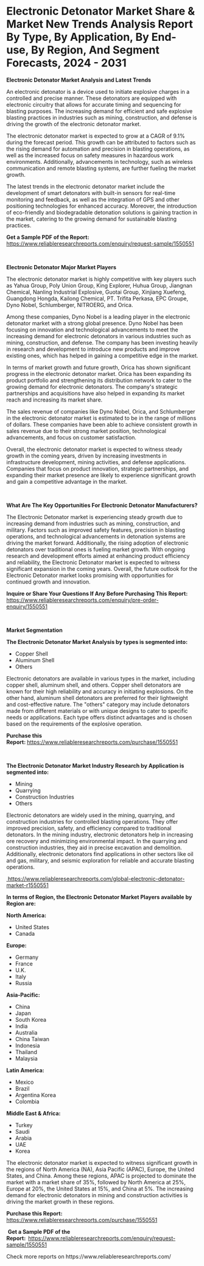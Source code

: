 <p><h1>Electronic Detonator Market Share & Market New Trends Analysis Report By Type, By Application, By End-use, By Region, And Segment Forecasts, 2024 - 2031</h1></p><p><strong>Electronic Detonator Market Analysis and Latest Trends</strong></p>
<p><p>An electronic detonator is a device used to initiate explosive charges in a controlled and precise manner. These detonators are equipped with electronic circuitry that allows for accurate timing and sequencing for blasting purposes. The increasing demand for efficient and safe explosive blasting practices in industries such as mining, construction, and defense is driving the growth of the electronic detonator market.</p><p>The electronic detonator market is expected to grow at a CAGR of 9.1% during the forecast period. This growth can be attributed to factors such as the rising demand for automation and precision in blasting operations, as well as the increased focus on safety measures in hazardous work environments. Additionally, advancements in technology, such as wireless communication and remote blasting systems, are further fueling the market growth.</p><p>The latest trends in the electronic detonator market include the development of smart detonators with built-in sensors for real-time monitoring and feedback, as well as the integration of GPS and other positioning technologies for enhanced accuracy. Moreover, the introduction of eco-friendly and biodegradable detonation solutions is gaining traction in the market, catering to the growing demand for sustainable blasting practices.</p></p>
<p><strong>Get a Sample PDF of the Report:&nbsp;</strong> <a href="https://www.reliableresearchreports.com/enquiry/request-sample/1550551">https://www.reliableresearchreports.com/enquiry/request-sample/1550551</a></p>
<p>&nbsp;</p>
<p><strong>Electronic Detonator Major Market Players</strong></p>
<p><p>The electronic detonator market is highly competitive with key players such as Yahua Group, Poly Union Group, King Explorer, Huhua Group, Jiangnan Chemical, Nanling Industrial Explosive, Guotai Group, Xinjiang Xuefeng, Guangdong Hongda, Kailong Chemical, PT. Trifita Perkasa, EPC Groupe, Dyno Nobel, Schlumberger, NITROERG, and Orica.</p><p>Among these companies, Dyno Nobel is a leading player in the electronic detonator market with a strong global presence. Dyno Nobel has been focusing on innovation and technological advancements to meet the increasing demand for electronic detonators in various industries such as mining, construction, and defense. The company has been investing heavily in research and development to introduce new products and improve existing ones, which has helped in gaining a competitive edge in the market.</p><p>In terms of market growth and future growth, Orica has shown significant progress in the electronic detonator market. Orica has been expanding its product portfolio and strengthening its distribution network to cater to the growing demand for electronic detonators. The company's strategic partnerships and acquisitions have also helped in expanding its market reach and increasing its market share.</p><p>The sales revenue of companies like Dyno Nobel, Orica, and Schlumberger in the electronic detonator market is estimated to be in the range of millions of dollars. These companies have been able to achieve consistent growth in sales revenue due to their strong market position, technological advancements, and focus on customer satisfaction.</p><p>Overall, the electronic detonator market is expected to witness steady growth in the coming years, driven by increasing investments in infrastructure development, mining activities, and defense applications. Companies that focus on product innovation, strategic partnerships, and expanding their market presence are likely to experience significant growth and gain a competitive advantage in the market.</p></p>
<p>&nbsp;</p>
<p><strong>What Are The Key Opportunities For Electronic Detonator Manufacturers?</strong></p>
<p><p>The Electronic Detonator market is experiencing steady growth due to increasing demand from industries such as mining, construction, and military. Factors such as improved safety features, precision in blasting operations, and technological advancements in detonation systems are driving the market forward. Additionally, the rising adoption of electronic detonators over traditional ones is fueling market growth. With ongoing research and development efforts aimed at enhancing product efficiency and reliability, the Electronic Detonator market is expected to witness significant expansion in the coming years. Overall, the future outlook for the Electronic Detonator market looks promising with opportunities for continued growth and innovation.</p></p>
<p><strong>Inquire or Share Your Questions If Any Before Purchasing This Report:</strong> <a href="https://www.reliableresearchreports.com/enquiry/pre-order-enquiry/1550551">https://www.reliableresearchreports.com/enquiry/pre-order-enquiry/1550551</a></p>
<p>&nbsp;</p>
<p><strong>Market Segmentation</strong></p>
<p><strong>The Electronic Detonator Market Analysis by types is segmented into:</strong></p>
<p><ul><li>Copper Shell</li><li>Aluminum Shell</li><li>Others</li></ul></p>
<p><p>Electronic detonators are available in various types in the market, including copper shell, aluminum shell, and others. Copper shell detonators are known for their high reliability and accuracy in initiating explosions. On the other hand, aluminum shell detonators are preferred for their lightweight and cost-effective nature. The "others" category may include detonators made from different materials or with unique designs to cater to specific needs or applications. Each type offers distinct advantages and is chosen based on the requirements of the explosive operation.</p></p>
<p><strong>Purchase this Report:&nbsp;</strong><a href="https://www.reliableresearchreports.com/purchase/1550551">https://www.reliableresearchreports.com/purchase/1550551</a></p>
<p>&nbsp;</p>
<p><strong>The Electronic Detonator Market Industry Research by Application is segmented into:</strong></p>
<p><ul><li>Mining</li><li>Quarrying</li><li>Construction Industries</li><li>Others</li></ul></p>
<p><p>Electronic detonators are widely used in the mining, quarrying, and construction industries for controlled blasting operations. They offer improved precision, safety, and efficiency compared to traditional detonators. In the mining industry, electronic detonators help in increasing ore recovery and minimizing environmental impact. In the quarrying and construction industries, they aid in precise excavation and demolition. Additionally, electronic detonators find applications in other sectors like oil and gas, military, and seismic exploration for reliable and accurate blasting operations.</p></p>
<p><a href="https://www.reliableresearchreports.com/global-electronic-detonator-market-r1550551">&nbsp;https://www.reliableresearchreports.com/global-electronic-detonator-market-r1550551</a></p>
<p><strong>In terms of Region, the Electronic Detonator Market Players available by Region are:</strong></p>
<p>
    <p> <strong> North America: </strong>
        <ul>
            <li>United States</li>
            <li>Canada</li>
        </ul>
        </p> 
    <p> <strong> Europe: </strong>
        <ul>
            <li>Germany</li>
            <li>France</li>
            <li>U.K.</li>
            <li>Italy</li>
            <li>Russia</li>
        </ul>
        </p> 
    <p> <strong> Asia-Pacific: </strong>
        <ul>
            <li>China</li>
            <li>Japan</li>
            <li>South Korea</li>
            <li>India</li>
            <li>Australia</li>
            <li>China Taiwan</li>
            <li>Indonesia</li>
            <li>Thailand</li>
            <li>Malaysia</li>
        </ul>
        </p> 
    <p> <strong> Latin America: </strong>
        <ul>
            <li>Mexico</li>
            <li>Brazil</li>
            <li>Argentina Korea</li>
            <li>Colombia</li>
        </ul>
        </p> 
    <p> <strong> Middle East & Africa: </strong>
        <ul>
            <li>Turkey</li>
            <li>Saudi</li>
            <li>Arabia</li>
            <li>UAE</li>
            <li>Korea</li>
        </ul>
    </p>
    </p>
<p><p>The electronic detonator market is expected to witness significant growth in the regions of North America (NA), Asia Pacific (APAC), Europe, the United States, and China. Among these regions, APAC is projected to dominate the market with a market share of 35%, followed by North America at 25%, Europe at 20%, the United States at 15%, and China at 5%. The increasing demand for electronic detonators in mining and construction activities is driving the market growth in these regions.</p></p>
<p><strong>Purchase this Report: </strong><a href="https://www.reliableresearchreports.com/purchase/1550551">https://www.reliableresearchreports.com/purchase/1550551</a></p>
<p>&nbsp;<strong>Get a Sample PDF of the Report:&nbsp;&nbsp;</strong><a href="https://www.reliableresearchreports.com/enquiry/request-sample/1550551">https://www.reliableresearchreports.com/enquiry/request-sample/1550551</a></p>
<p><strong></strong></p>
<p>Check more reports on https://www.reliableresearchreports.com/</p>